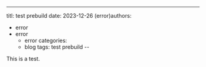 ---
 titl: test prebuild
 date: 2023-12-26
 (error)authors:
  - error
  - error
    - error
 categories:
     - blog
 tags: test prebuild
--

This is a test.
